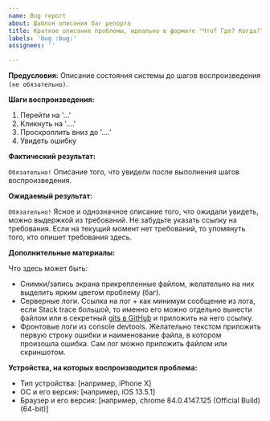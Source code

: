 ```yaml
---
name: Bug report
about: Шаблон описания баг репорта
title: Краткое описание проблемы, идеально в формате "Что? Где? Когда?"
labels: 'bug :bug:'
assignees: ''

---
```


**Предусловия:**
Описание состояния системы до шагов воспроизведения `(не обязательно)`.

**Шаги воспроизведения:**
1. Перейти на '...'
2. Кликнуть на '....'
3. Проскроллить вниз до '....'
4. Увидеть ошибку

**Фактический результат:**

`Обязательно!` Описание того, что увидели после выполнения шагов воспроизведения.

**Ожидаемый результат:**

`Обязательно!` Ясное и однозначное описание того, что ожидали увидеть, можно выдержкой из требований. Не забудьте указать ссылку на требования. Если на текущий момент нет требований, то упомянуть того, кто опишет требования здесь.

**Дополнительные материалы:**

Что здесь может быть:
- Снимки/запись экрана прикрепленные файлом, желательно на них выделить ярким цветом проблему (баг). 
- Серверные логи. Ссылка на лог + как минимум сообщение из лога, если Stack trace большой, то именно его можно отдельно вынести файлом или в секретный [gits в GitHub](https://gist.github.com) и приложить на него ссылку.
- Фронтовые логи из console devtools. Желательно текстом приложить первую строку ошибки и наименование файла, в котором произошла ошибка. Сам лог можно приложить файлом или скриншотом.

**Устройства, на которых воспроизводится проблема:**

 - Тип устройства: [например, iPhone X]
 - ОС и его версия: [например, iOS 13.5.1]
 - Браузер и его версия: [например, chrome 84.0.4147.125 (Official Build) (64-bit)]
